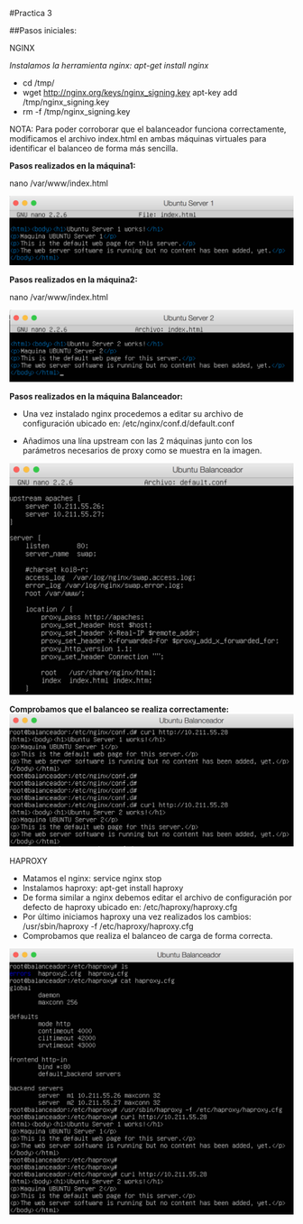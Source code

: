 #Practica 3

##Pasos iniciales:

NGINX

*Instalamos la herramienta nginx: apt-get install nginx*
- cd /tmp/
- wget http://nginx.org/keys/nginx_signing.key apt-key add /tmp/nginx_signing.key
- rm -f /tmp/nginx_signing.key

NOTA: Para poder corroborar que el balanceador funciona correctamente, modificamos el archivo index.html en ambas máquinas virtuales para identificar el balanceo de forma más sencilla.

**Pasos realizados en la máquina1:**

nano /var/www/index.html

![img](https://github.com/nachobit/ETSIIT/blob/master/SWAP/practica3/us1.png)

**Pasos realizados en la máquina2:**

nano /var/www/index.html

![img](https://github.com/nachobit/ETSIIT/blob/master/SWAP/practica3/us2.png)


**Pasos realizados en la máquina Balanceador:**

- Una vez instalado nginx procedemos a editar su archivo de configuración ubicado en: /etc/nginx/conf.d/default.conf

- Añadimos una lína upstream con las 2 máquinas junto con los parámetros necesarios de proxy como se muestra en la imagen.

![img](https://github.com/nachobit/ETSIIT/blob/master/SWAP/practica3/balanceador.png)


**Comprobamos que el balanceo se realiza correctamente:**
![img](https://github.com/nachobit/ETSIIT/blob/master/SWAP/practica3/check.png)


HAPROXY

- Matamos el nginx: service nginx stop
- Instalamos haproxy: apt-get install haproxy
- De forma similar a nginx debemos editar el archivo de configuración por defecto de haproxy ubicado en: /etc/haproxy/haproxy.cfg
- Por último iniciamos haproxy una vez realizados los cambios: 
/usr/sbin/haproxy -f /etc/haproxy/haproxy.cfg
- Comprobamos que realiza el balanceo de carga de forma correcta.

![img](https://github.com/nachobit/ETSIIT/blob/master/SWAP/practica3/haproxy.png)







